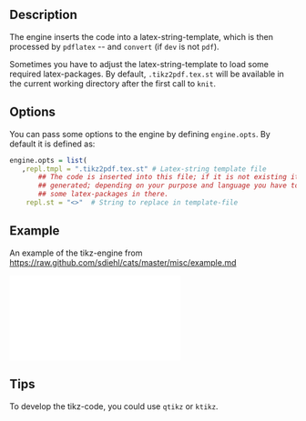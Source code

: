 
Description
-----------

The engine inserts the code into a latex-string-template, which is then processed by `pdflatex` -- and `convert` (if `dev` is not `pdf`). 

Sometimes you have to adjust the latex-string-template to load some required
latex-packages. By default, `.tikz2pdf.tex.st` will be available in the current
working directory after the first call to `knit`. 


Options
-------

You can pass some options to the engine by defining `engine.opts`. By default it is defined as: 

```r
engine.opts = list(
   ,repl.tmpl = ".tikz2pdf.tex.st" # Latex-string template file 
       ## The code is inserted into this file; if it is not existing it will be
       ## generated; depending on your purpose and language you have to define
       ## some latex-packages in there. 
    repl.st = "<>"  # String to replace in template-file
```

Example
-------

An example of the tikz-engine from <https://raw.github.com/sdiehl/cats/master/misc/example.md>

![Funky tikz](figure/tikz-ex.pdf) 


Tips
----

To develop the tikz-code, you could use `qtikz` or `ktikz`.
